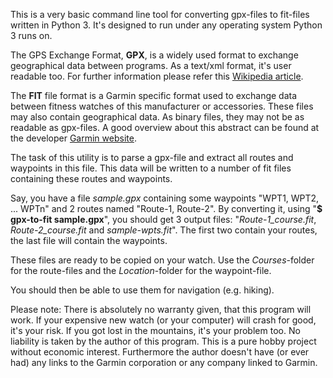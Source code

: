This is a very basic command line tool for converting gpx-files to fit-files written in Python 3. It's designed to run under any operating system Python 3 runs on.

The GPS Exchange Format, **GPX**, is a widely used format to exchange geographical data between programs. As a text/xml format, it's user readable too. For further information please refer this [Wikipedia article](https://en.wikipedia.org/wiki/GPS_Exchange_Format).

The **FIT** file format is a Garmin specific format used to exchange data between fitness watches of this manufacturer or accessories. These files may also contain geographical data. As binary files, they may not be as readable as gpx-files. A good overview about this abstract can be found at the developer [Garmin website](https://developer.garmin.com/fit/overview/).

The task of this utility is to parse a gpx-file and extract all routes and waypoints in this file. This data will be written to a number of fit files containing these routes and waypoints.

Say, you have a file *sample.gpx* containing some waypoints "WPT1, WPT2, ... WPTn" and 2 routes named "Route-1, Route-2". By converting it, using "**$ gpx-to-fit sample.gpx**", you should get 3 output files: "*Route-1\_course.fit*, *Route-2\_course.fit* and *sample-wpts.fit*". The first two contain your routes, the last file will contain the waypoints.

These files are ready to be copied on your watch. Use the *Courses*-folder for the route-files and the *Location*-folder for the waypoint-file.

You should then be able to use them for navigation (e.g. hiking).

Please note: There is absolutely no warranty given, that this program will work. If your expensive new watch (or your computer) will crash for good, it's your risk. If you got lost in the mountains, it's your problem too. No liability is taken by the author of this program. This is a pure hobby project without economic interest. Furthermore the author doesn't have (or ever had) any links to the Garmin corporation or any company linked to Garmin.

